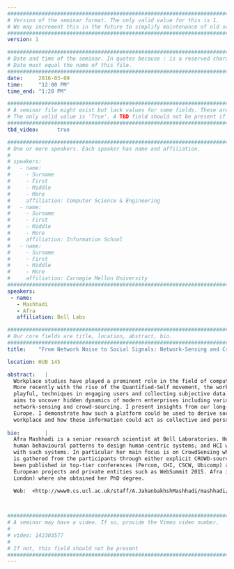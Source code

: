 ```yaml
---
################################################################################
# Version of the seminar format. The only valid value for this is 1. 
# We may increment this in the future to simplify maintenance of old seminars.
################################################################################
version: 1

################################################################################
# Date and time of the seminar. In quotes because : is a reserved character.
# Date must equal the name of this file.
################################################################################
date:     2016-03-09
time:     "12:00 PM"
time_end: "1:20 PM"

################################################################################
# A seminar file might exist but lack values for some fields. These are 'TBD'. 
# The only valid value is 'True'. A TBD field should not be present if 'False'.
################################################################################
tbd_video:      true

################################################################################
# One or more speakers. Each speaker has name and affiliation.
#
# speakers:
#   - name: 
#     - Surname
#     - First
#     - Middle
#     - More
#     affiliation: Computer Science & Engineering 
#   - name: 
#     - Surname
#     - First
#     - Middle
#     - More
#     affiliation: Information School 
#   - name: 
#     - Surname
#     - First
#     - Middle
#     - More
#     affiliation: Carnegie Mellon University 
################################################################################
speakers:
 - name: 
   - Mashhadi
   - Afra
   affiliation: Bell Labs

################################################################################
# Our core fields are title, location, abstract, bio.
################################################################################
title:    "From Network Noise to Social Signals: Network-Sensing and Crowd-Sourcing for Behavioural Modelling"

location: HUB 145

abstract:   |
  Workplace studies have played a prominent role in the field of computer-supported cooperative work (CSCW) over the past 20 years.
  More recently with the rise of the Quantified-Self movement, the workplace studies have also started to look into new, sometimes
  playful, techniques in engaging users and collecting subjective data. In this talk I present "Quantified Enterprise” a platform that
  aims to uncover hidden dynamics of modern enterprises including various space/people metrics and their interplays, through
  network-sensing and crowd-sourcing. I present insights from our long-term deployment of this platform in two of Bell Labs offices in
  Europe. I demonstrate how such a platform could be used to derive social signals (e.g., interactions, happiness, and mood) at
  workplace and how these information could act as collective and personalised behavioural feedback to the employees themselves.  
  
bio:        |
  Afra Mashhadi is a senior research scientist at Bell Laboratories. Her research focuses in ubiquitous computing where she leverages
  human behavioural patterns to design human-centric systems; and HCI where she aims to uncover the perception of users’s interactions
  with such systems. In particular her main focus is on CrowdSensing which refers to the data collection methodology where information
  is gathered from the participants through either explicit CROWD-sourcing or implicit pervasive SENsing. Results of her research have
  been published in top-tier conferences (Percom, CHI, CSCW, Ubicomp) and journals, and trialled as part of multiple deployments in
  European projects and private entities such as WebSummit 2015. Afra is also an honorary researcher at UCL (University College
  London) where she obtained her PhD degree.
  
  Web:  <http://www0.cs.ucl.ac.uk/staff/A.JahanbakhshMashhadi/mashhadi/Home.html>



################################################################################
# A seminar may have a video. If so, provide the Vimeo video number.
#
# video: 142303577
#
# If not, this field should not be present 
################################################################################
---
```

